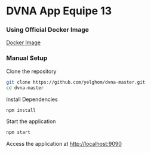 # DVNA App Equipe 13

### Using Official Docker Image

[Docker Image](https://hub.docker.com/repository/docker/yelghom/dvna/general)

### Manual Setup

Clone the repository

```bash
git clone https://github.com/yelghom/dvna-master.git
cd dvna-master
```

Install Dependencies

```bash
npm install
```

Start the application

```bash
npm start
```
Access the application at [http://localhost:9090](http://localhost:9090)
